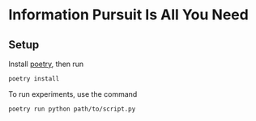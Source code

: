 # Information Pursuit Is All You Need

## Setup

Install [poetry](https://python-poetry.org), then run
```bash
poetry install
```

To run experiments, use the command
```bash
poetry run python path/to/script.py
```
